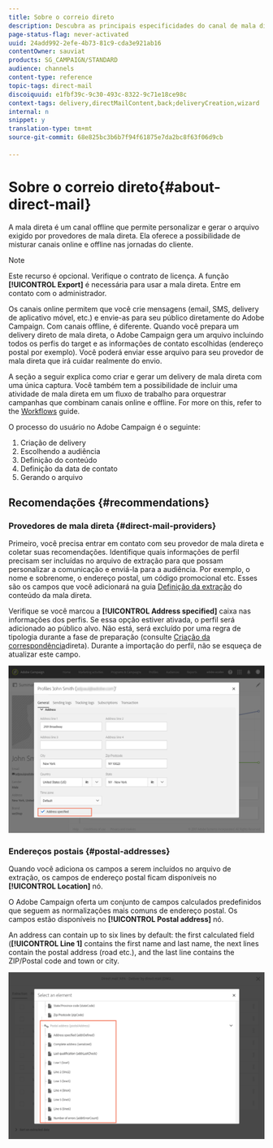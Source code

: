 ```yaml
---
title: Sobre o correio direto
description: Descubra as principais especificidades do canal de mala direta no Adobe Campaign.
page-status-flag: never-activated
uuid: 24add992-2efe-4b73-81c9-cda3e921ab16
contentOwner: sauviat
products: SG_CAMPAIGN/STANDARD
audience: channels
content-type: reference
topic-tags: direct-mail
discoiquuid: e1fbf39c-9c30-493c-8322-9c71e18ce98c
context-tags: delivery,directMailContent,back;deliveryCreation,wizard
internal: n
snippet: y
translation-type: tm+mt
source-git-commit: 68e825bc3b6b7f94f61875e7da2bc8f63f06d9cb

---
```



# Sobre o correio direto{#about-direct-mail}

A mala direta é um canal offline que permite personalizar e gerar o arquivo exigido por provedores de mala direta. Ela oferece a possibilidade de misturar canais online e offline nas jornadas do cliente.

>[!NOTE]
>
>Este recurso é opcional. Verifique o contrato de licença. A função **[!UICONTROL Export]** é necessária para usar a mala direta. Entre em contato com o administrador.

Os canais online permitem que você crie mensagens (email, SMS, delivery de aplicativo móvel, etc.) e envie-as para seu público diretamente do Adobe Campaign. Com canais offline, é diferente. Quando você prepara um delivery direto de mala direta, o Adobe Campaign gera um arquivo incluindo todos os perfis do target e as informações de contato escolhidas (endereço postal por exemplo). Você poderá enviar esse arquivo para seu provedor de mala direta que irá cuidar realmente do envio.

A seção a seguir explica como criar e gerar um delivery de mala direta com uma única captura. Você também tem a possibilidade de incluir uma atividade de mala direta em um fluxo de trabalho para orquestrar campanhas que combinam canais online e offline. For more on this, refer to the [Workflows](../../automating/using/get-started-workflows.md) guide.

O processo do usuário no Adobe Campaign é o seguinte:

1. Criação de delivery
1. Escolhendo a audiência
1. Definição do conteúdo
1. Definição da data de contato
1. Gerando o arquivo

## Recomendações {#recommendations}

### Provedores de mala direta {#direct-mail-providers}

Primeiro, você precisa entrar em contato com seu provedor de mala direta e coletar suas recomendações. Identifique quais informações de perfil precisam ser incluídas no arquivo de extração para que possam personalizar a comunicação e enviá-la para a audiência. Por exemplo, o nome e sobrenome, o endereço postal, um código promocional etc. Esses são os campos que você adicionará na guia [Definição da extração](../../channels/using/defining-the-direct-mail-content.md#defining-the-extraction) do conteúdo da mala direta.

Verifique se você marcou a **[!UICONTROL Address specified]** caixa nas informações dos perfis. Se essa opção estiver ativada, o perfil será adicionado ao público alvo. Não está, será excluído por uma regra de tipologia durante a fase de preparação (consulte [Criação da correspondência](../../channels/using/creating-the-direct-mail.md)direta). Durante a importação do perfil, não se esqueça de atualizar este campo.

![](assets/direct_mail_22.png)

### Endereços postais {#postal-addresses}

Quando você adiciona os campos a serem incluídos no arquivo de extração, os campos de endereço postal ficam disponíveis no **[!UICONTROL Location]** nó.

O Adobe Campaign oferta um conjunto de campos calculados predefinidos que seguem as normalizações mais comuns de endereço postal. Os campos estão disponíveis no **[!UICONTROL Postal address]** nó.

An address can contain up to six lines by default: the first calculated field (**[!UICONTROL Line 1]** contains the first name and last name, the next lines contain the postal address (road etc.), and the last line contains the ZIP/Postal code and town or city.

![](assets/direct_mail_23.png)

